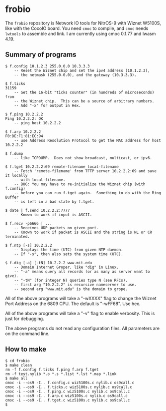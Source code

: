 # frobio

The `frobio` repository is Network IO tools for NitrOS-9 with Wiznet W5100S,
like with the CocoIO board.  You need `cmoc` to compile, and `cmoc` needs
`lwtools` to assemble and link.  I am currently using cmoc 0.1.77
and lwasm 4.19.

## Summary of programs

```
$ f.config 10.1.2.3 255.0.0.0 10.3.3.3
    -- Reset the Wiznet chip and set the ipv4 address (10.1.2.3),
    -- the netmask (255.0.0.0), and the gateway (10.3.3.3).

$ f.ticks
31159
    -- Get the 16-bit "ticks counter" (in hundreds of microseconds) from
    -- the Wiznet chip.  This can be a source of arbitrary numbers.
    -- Add "-x" for output in Hex.

$ f.ping 10.2.2.2
Ping 10.2.2.2: OK
    -- ping host 10.2.2.2

$ f.arp 10.2.2.2
F0:DE:F1:81:EC:94
    -- use Address Resolution Protocol to get the MAC address for host 10.2.2.2

$ f.dump
    -- like TCPDUMP.  Does not show broadcast, multicast, or ipv6.

$ f.tget 10.2.2.2:69 remote-filename local-filename
    -- Fetch 'remote-filename' from TFTP server 10.2.2.2:69 and save it locally
    -- with local-filename.
    -- BUG: You may have to re-initialize the Wiznet chip (with f.config)
    -- before you can run f.tget again.  Something to do with the Ring Buffer
    -- is left in a bad state by f.tget.

$ date | f.send 10.2.2.2:7777
    -- Known to work if input is ASCII.

$ f.recv -p6666 | ...
    -- Receives UDP packets on given port.
    -- Known to work if packet is ASCII and the string is NL or CR terminated.

$ f.ntp [-s] 10.2.2.2
    -- Displays the time (UTC) from given NTP daemon.
    -- If "-s", then also sets the system time (UTC).

$ f.dig [-a] [-tN] 10.2.2.2 www.mit.edu
    -- Domain Internet Groper, like "dig" in Linux.
    -- "-a" means query all records (or as many as server want to give).
    -- "-tN" (for integer N) queries type N (see RFCs).
    -- first arg "10.2.2.2" is recursive nameserver to use.
    -- second arg "www.mit.edu" is the domain to grope.
```

All of the above programs will take a "-wXXXX" flag to change the Wiznet Port Address
on the 6809 CPU.    The default is "-wFF68".  Use hex.

All of the above programs will take a "-v" flag to enable verbosity.
This is just for debugging.

The above programs do not read any configuration files.
All parameters are on the command line.

## How to make

```
$ cd frobio
$ make clean
rm -f f.config f.ticks f.ping f.arp f.tget
rm -f test.nylib *.o *.s *.list *.lst *.map *.link
$ make all
cmoc -i --os9 -I.. f.config.c wiz5100s.c nylib.c os9call.c
cmoc -i --os9 -I.. f.ticks.c wiz5100s.c nylib.c os9call.c
cmoc -i --os9 -I.. f.ping.c wiz5100s.c nylib.c os9call.c
cmoc -i --os9 -I.. f.arp.c wiz5100s.c nylib.c os9call.c
cmoc -i --os9 -I.. f.tget.c wiz5100s.c nylib.c os9call.c
$
```
